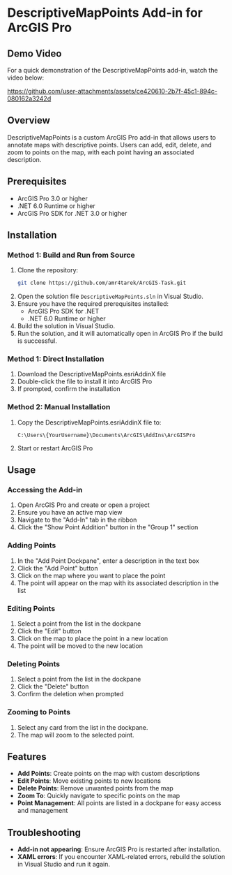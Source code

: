# DescriptiveMapPoints Add-in for ArcGIS Pro

## Demo Video

For a quick demonstration of the DescriptiveMapPoints add-in, watch the video below:


https://github.com/user-attachments/assets/ce420610-2b7f-45c1-894c-080162a3242d

## Overview

DescriptiveMapPoints is a custom ArcGIS Pro add-in that allows users to annotate maps with descriptive points. Users can add, edit, delete, and zoom to points on the map, with each point having an associated description.

## Prerequisites

- ArcGIS Pro 3.0 or higher
- .NET 6.0 Runtime or higher
- ArcGIS Pro SDK for .NET 3.0 or higher


## Installation

### Method 1: Build and Run from Source

1. Clone the repository:
    ```bash
    git clone https://github.com/amr4tarek/ArcGIS-Task.git
    ```
2. Open the solution file `DescriptiveMapPoints.sln` in Visual Studio.
3. Ensure you have the required prerequisites installed:
    - ArcGIS Pro SDK for .NET
    - .NET 6.0 Runtime or higher
4. Build the solution in Visual Studio.
5. Run the solution, and it will automatically open in ArcGIS Pro if the build is successful.

### Method 1: Direct Installation

1. Download the DescriptiveMapPoints.esriAddinX file
2. Double-click the file to install it into ArcGIS Pro
3. If prompted, confirm the installation

### Method 2: Manual Installation

1. Copy the DescriptiveMapPoints.esriAddinX file to:
   ```
   C:\Users\{YourUsername}\Documents\ArcGIS\AddIns\ArcGISPro
   ```
2. Start or restart ArcGIS Pro

## Usage

### Accessing the Add-in

1. Open ArcGIS Pro and create or open a project
2. Ensure you have an active map view
3. Navigate to the "Add-In" tab in the ribbon
4. Click the "Show Point Addition" button in the "Group 1" section

### Adding Points

1. In the "Add Point Dockpane", enter a description in the text box
2. Click the "Add Point" button
3. Click on the map where you want to place the point
4. The point will appear on the map with its associated description in the list

### Editing Points

1. Select a point from the list in the dockpane
2. Click the "Edit" button
3. Click on the map to place the point in a new location
4. The point will be moved to the new location

### Deleting Points

1. Select a point from the list in the dockpane
2. Click the "Delete" button
3. Confirm the deletion when prompted

### Zooming to Points

1. Select any card from the list in the dockpane.
2. The map will zoom to the selected point.

## Features

- **Add Points**: Create points on the map with custom descriptions
- **Edit Points**: Move existing points to new locations
- **Delete Points**: Remove unwanted points from the map
- **Zoom To**: Quickly navigate to specific points on the map
- **Point Management**: All points are listed in a dockpane for easy access and management

## Troubleshooting

- **Add-in not appearing**: Ensure ArcGIS Pro is restarted after installation.
- **XAML errors**: If you encounter XAML-related errors, rebuild the solution in Visual Studio and run it again.



